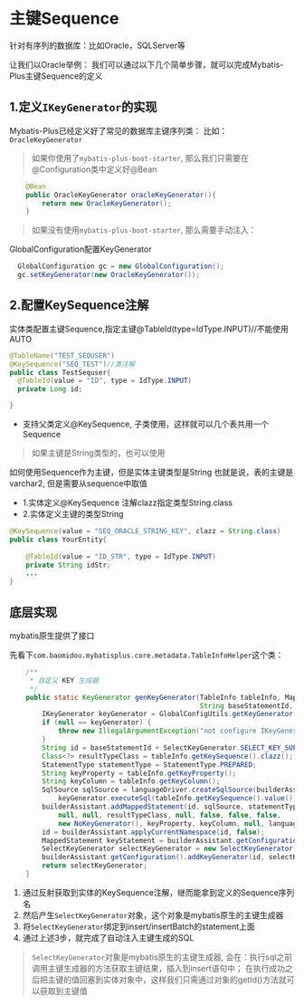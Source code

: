 # 主键Sequence

针对有序列的数据库：比如Oracle，SQLServer等

让我们以Oracle举例：
我们可以通过以下几个简单步骤，就可以完成Mybatis-Plus主键Sequence的定义

## 1.定义`IKeyGenerator`的实现
Mybatis-Plus已经定义好了常见的数据库主键序列类：
比如：`OracleKeyGenerator`

> 如果你使用了`mybatis-plus-boot-starter`, 那么我们只需要在@Configuration类中定义好@Bean
```java
    @Bean
    public OracleKeyGenerator oracleKeyGenerator(){
        return new OracleKeyGenerator();
    }
```

> 如果没有使用`mybatis-plus-boot-starter`, 那么需要手动注入：

GlobalConfiguration配置KeyGenerator

```java
  GlobalConfiguration gc = new GlobalConfiguration();
  gc.setKeyGenerator(new OracleKeyGenerator());
```

## 2.配置KeySequence注解

实体类配置主键Sequence,指定主键@TableId(type=IdType.INPUT)//不能使用AUTO

```java
@TableName("TEST_SEQUSER")
@KeySequence("SEQ_TEST")//类注解
public class TestSequser{
  @TableId(value = "ID", type = IdType.INPUT)
  private Long id;

}
```

* 支持父类定义@KeySequence, 子类使用，这样就可以几个表共用一个Sequence

> 如果主键是String类型的，也可以使用

如何使用Sequence作为主键，但是实体主键类型是String
也就是说，表的主键是varchar2, 但是需要从sequence中取值

* 1.实体定义@KeySequence 注解clazz指定类型String.class
* 2.实体定义主键的类型String
```java
@KeySequence(value = "SEQ_ORACLE_STRING_KEY", clazz = String.class)
public class YourEntity{
    
    @TableId(value = "ID_STR", type = IdType.INPUT)
    private String idStr;
    ...
}
```


## 底层实现

mybatis原生提供了接口

先看下`com.baomidou.mybatisplus.core.metadata.TableInfoHelper`这个类：

```java
    /**
     * 自定义 KEY 生成器
     */
    public static KeyGenerator genKeyGenerator(TableInfo tableInfo, MapperBuilderAssistant builderAssistant,
                                               String baseStatementId, LanguageDriver languageDriver) {
        IKeyGenerator keyGenerator = GlobalConfigUtils.getKeyGenerator(builderAssistant.getConfiguration());
        if (null == keyGenerator) {
            throw new IllegalArgumentException("not configure IKeyGenerator implementation class.");
        }
        String id = baseStatementId + SelectKeyGenerator.SELECT_KEY_SUFFIX;
        Class<?> resultTypeClass = tableInfo.getKeySequence().clazz();
        StatementType statementType = StatementType.PREPARED;
        String keyProperty = tableInfo.getKeyProperty();
        String keyColumn = tableInfo.getKeyColumn();
        SqlSource sqlSource = languageDriver.createSqlSource(builderAssistant.getConfiguration(),
            keyGenerator.executeSql(tableInfo.getKeySequence().value()), null);
        builderAssistant.addMappedStatement(id, sqlSource, statementType, SqlCommandType.SELECT, null, null, null,
            null, null, resultTypeClass, null, false, false, false,
            new NoKeyGenerator(), keyProperty, keyColumn, null, languageDriver, null);
        id = builderAssistant.applyCurrentNamespace(id, false);
        MappedStatement keyStatement = builderAssistant.getConfiguration().getMappedStatement(id, false);
        SelectKeyGenerator selectKeyGenerator = new SelectKeyGenerator(keyStatement, true);
        builderAssistant.getConfiguration().addKeyGenerator(id, selectKeyGenerator);
        return selectKeyGenerator;    
    }
```

1. 通过反射获取到实体的KeySequence注解，继而能拿到定义的Sequence序列名
2. 然后产生`SelectKeyGenerator`对象，这个对象是mybatis原生的主键生成器
3. 将`SelectKeyGenerator`绑定到insert/insertBatch的statement上面
4. 通过上述3步，就完成了自动注入主键生成的SQL

> `SelectKeyGenerator`对象是mybatis原生的主键生成器, 会在：执行sql之前调用主键生成器的方法获取主键结果，插入到insert语句中；
在执行成功之后把主键的值回塞到实体对象中，这样我们只需通过对象的getId()方法就可以获取到主键值